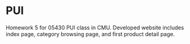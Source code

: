 # PUI
Homework 5 for 05430 PUI class in CMU.
Developed website includes index page, category browsing page, and first product detail page.
